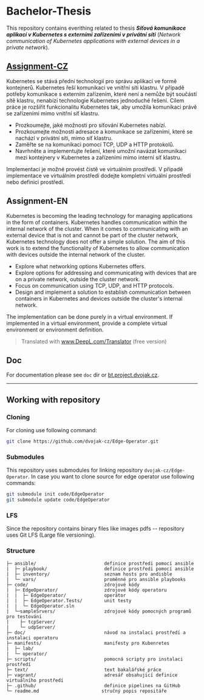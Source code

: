 # Bachelor-Thesis
This repository contains everithing  related to thesis ***Síťová komunikace aplikací v Kubernetes s externími zařízeními v privátní síti*** (*Network communication of Kubernetes applications with external devices in a private network*).

## [Assignment-CZ](./text/trojaj12-assignment.pdf)
Kubernetes se stává přední technologií pro správu aplikací ve formě kontejnerů. Kubernetes řeší komunikaci ve vnitřní síti klastru. V případě potřeby komunikace s externím zařízením, které není a nemůže být součástí sítě klastru, nenabízí technologie Kubernetes jednoduché řešení. Cílem práce je rozšířit funkcionalitu Kubernetes tak, aby umožila komunikaci právě se zařízeními mimo vnitřní síť klastru.
- Prozkoumejte, jaké možnosti pro síťování Kubernetes nabízí.
- Prozkoumejte možnosti adresace a komunikace se zařízeními, které se nachází v privátní síti, mimo síť klastru.
- Zaměřte se na komunikaci pomocí TCP, UDP a HTTP protokolů.
- Navrhněte a implementujte řešení, které umožní navázat komunikaci mezi kontejnery v Kubernetes a zařízeními mimo interní síť klastru.

Implementaci je možné provést čistě ve virtuálním prostředí. V případě implementace ve virtuálním prostředí dodejte kompletní virtuální prostředí nebo definici prostředí.

## Assignment-EN
Kubernetes is becoming the leading technology for managing applications in the form of containers. Kubernetes handles communication within the internal network of the cluster. When it comes to communicating with an external device that is not and cannot be part of the cluster network, Kubernetes technology does not offer a simple solution. The aim of this work is to extend the functionality of Kubernetes to allow communication with devices outside the internal network of the cluster.
- Explore what networking options Kubernetes offers.
- Explore options for addressing and communicating with devices that are on a private network, outside the cluster network.
- Focus on communication using TCP, UDP, and HTTP protocols.
- Design and implement a solution to establish communication between containers in Kubernetes and devices outside the cluster's internal network.

The implementation can be done purely in a virtual environment. If implemented in a virtual environment, provide a complete virtual environment or environment definition.

>Translated with www.DeepL.com/Translator (free version)

## Doc
For documentation please see `doc` dir or [bt.project.dvojak.cz](https://bt.project.dvojak.cz/).

---

## Working with repository
### Cloning
For cloning use following command:
```bash
git clone https://github.com/dvojak-cz/Edge-Operator.git
```

### Submodules
This repository uses submodules for linking repository `dvojak-cz/Edge-Operator`. In case you want to clone source for edge operator use following commands:
```bash
git submodule init code/EdgeOperator
git submodule update code/EdgeOperator
```

### LFS
Since the repository contains binary files like images pdfs -- repository uses Git LFS (Large file versioning).

### Structure
```
├─ ansible/                         definice prostředı́ pomocí ansible
|  ├─ playbook/                     definice prostředı́ pomocí ansible
|  ├─ inventory/                    seznam hosts pro andisble
|  └─ vars/                         proměnné pro ansible playbooks
├─ code/                            zdrojové kódy
|  ├─ EdgeOperator/                 zdrojové kódy operatoru
|  |  ├─ EdgeOperator/              operátor
|  |  ├─ EdgeOperator.Tests/        unit testy
|  |  └─ EdgeOperator.sln
|  └─sampleSrvers/                  zdrojové kódy pomocných programů pro testovánı́
|    ├─ tcpServer/
|    └─ udpServer/
├─ doc/                             návod na instalaci prostředı́ a instalaci operatoru
├─ manifests/                       manifesty pro Kubenretes
|  ├─ lab/
|  └─ operator/
├─ scripts/                         pomocná scripty pro instalaci prostředí
├─ text/                            text bakalářské práce
├─ vagrant/                         adresář obsahujı́cı́ definice virtuálnı́ho prostředı́
├─ .github/                         definice pipelines na GitHub
└─ readme.md                       stručný popis repositáře
```